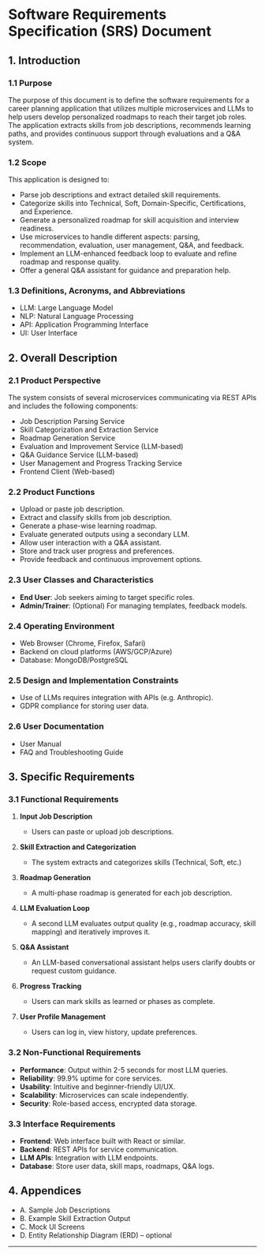 # Software Requirements Specification (SRS) Document

## 1. Introduction

### 1.1 Purpose

The purpose of this document is to define the software requirements for a career planning application that utilizes multiple microservices and LLMs to help users develop personalized roadmaps to reach their target job roles. The application extracts skills from job descriptions, recommends learning paths, and provides continuous support through evaluations and a Q\&A system.

### 1.2 Scope

This application is designed to:

* Parse job descriptions and extract detailed skill requirements.
* Categorize skills into Technical, Soft, Domain-Specific, Certifications, and Experience.
* Generate a personalized roadmap for skill acquisition and interview readiness.
* Use microservices to handle different aspects: parsing, recommendation, evaluation, user management, Q\&A, and feedback.
* Implement an LLM-enhanced feedback loop to evaluate and refine roadmap and response quality.
* Offer a general Q\&A assistant for guidance and preparation help.

### 1.3 Definitions, Acronyms, and Abbreviations

* LLM: Large Language Model
* NLP: Natural Language Processing
* API: Application Programming Interface
* UI: User Interface

## 2. Overall Description

### 2.1 Product Perspective

The system consists of several microservices communicating via REST APIs and includes the following components:

* Job Description Parsing Service
* Skill Categorization and Extraction Service
* Roadmap Generation Service
* Evaluation and Improvement Service (LLM-based)
* Q\&A Guidance Service (LLM-based)
* User Management and Progress Tracking Service
* Frontend Client (Web-based)

### 2.2 Product Functions

* Upload or paste job description.
* Extract and classify skills from job description.
* Generate a phase-wise learning roadmap.
* Evaluate generated outputs using a secondary LLM.
* Allow user interaction with a Q\&A assistant.
* Store and track user progress and preferences.
* Provide feedback and continuous improvement options.

### 2.3 User Classes and Characteristics

* **End User**: Job seekers aiming to target specific roles.
* **Admin/Trainer**: (Optional) For managing templates, feedback models.

### 2.4 Operating Environment

* Web Browser (Chrome, Firefox, Safari)
* Backend on cloud platforms (AWS/GCP/Azure)
* Database: MongoDB/PostgreSQL

### 2.5 Design and Implementation Constraints

* Use of LLMs requires integration with APIs (e.g. Anthropic).
* GDPR compliance for storing user data.

### 2.6 User Documentation

* User Manual
* FAQ and Troubleshooting Guide

## 3. Specific Requirements

### 3.1 Functional Requirements

1. **Input Job Description**

   * Users can paste or upload job descriptions.

2. **Skill Extraction and Categorization**

   * The system extracts and categorizes skills (Technical, Soft, etc.)

3. **Roadmap Generation**

   * A multi-phase roadmap is generated for each job description.

4. **LLM Evaluation Loop**

   * A second LLM evaluates output quality (e.g., roadmap accuracy, skill mapping) and iteratively improves it.

5. **Q\&A Assistant**

   * An LLM-based conversational assistant helps users clarify doubts or request custom guidance.

6. **Progress Tracking**

   * Users can mark skills as learned or phases as complete.

7. **User Profile Management**

   * Users can log in, view history, update preferences.

### 3.2 Non-Functional Requirements

* **Performance**: Output within 2-5 seconds for most LLM queries.
* **Reliability**: 99.9% uptime for core services.
* **Usability**: Intuitive and beginner-friendly UI/UX.
* **Scalability**: Microservices can scale independently.
* **Security**: Role-based access, encrypted data storage.

### 3.3 Interface Requirements

* **Frontend**: Web interface built with React or similar.
* **Backend**: REST APIs for service communication.
* **LLM APIs**: Integration with LLM endpoints.
* **Database**: Store user data, skill maps, roadmaps, Q\&A logs.

## 4. Appendices

* A. Sample Job Descriptions
* B. Example Skill Extraction Output
* C. Mock UI Screens
* D. Entity Relationship Diagram (ERD) – optional

---